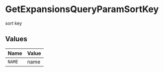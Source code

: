 # GetExpansionsQueryParamSortKey

sort key


## Values

| Name   | Value  |
| ------ | ------ |
| `NAME` | name   |